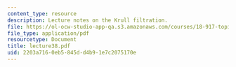 ```yaml
---
content_type: resource
description: Lecture notes on the Krull filtration.
file: https://ol-ocw-studio-app-qa.s3.amazonaws.com/courses/18-917-topics-in-algebraic-topology-the-sullivan-conjecture-fall-2007/2203a7160eb5845dd4b91e7c2075170e_lecture38.pdf
file_type: application/pdf
resourcetype: Document
title: lecture38.pdf
uid: 2203a716-0eb5-845d-d4b9-1e7c2075170e
---
```

